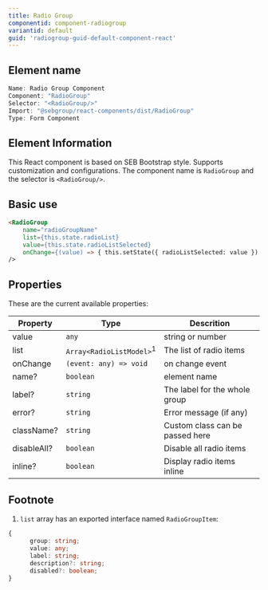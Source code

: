 ```yaml
---
title: Radio Group
componentid: component-radiogroup
variantid: default
guid: 'radiogroup-guid-default-component-react'
---
```


## Element name
```javascript
Name: Radio Group Component
Component: "RadioGroup"
Selector: "<RadioGroup/>"
Import: "@sebgroup/react-components/dist/RadioGroup"
Type: Form Component
```

## Element Information 
This React component is based on SEB Bootstrap style. Supports customization and configurations. The component name is `RadioGroup` and the selector is `<RadioGroup/>`.

## Basic use
```html
<RadioGroup
    name="radioGroupName"
    list={this.state.radioList}
    value={this.state.radioListSelected}
    onChange={(value) => { this.setState({ radioListSelected: value }) }}
/>   
```

## Properties
These are the current available properties:

| Property    | Type                                | Descrition                      |
| ----------- | ----------------------------------- | ------------------------------- |
| value       | `any`                               | string or number                |
| list        | `Array<RadioListModel>`<sup>1</sup> | The list of radio items         |
| onChange    | `(event: any) => void`              | on change event                 |
| name?       | `boolean`                           | element name                    |
| label?      | `string`                            | The label for the whole group   |
| error?      | `string`                            | Error message (if any)          |
| className?  | `string`                            | Custom class can be passed here |
| disableAll? | `boolean`                           | Disable all radio items         |
| inline?     | `boolean`                           | Display radio items inline      |

## Footnote
1. `list` array has an exported interface named `RadioGroupItem`:
```typescript
{
      group: string;
      value: any;
      label: string;
      description?: string;
      disabled?: boolean;
}
```
